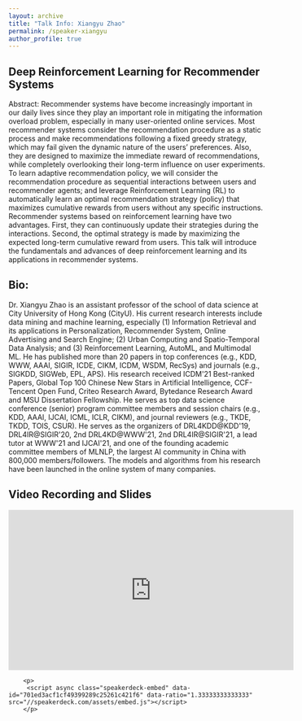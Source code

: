 ```yaml
---
layout: archive
title: "Talk Info: Xiangyu Zhao"
permalink: /speaker-xiangyu
author_profile: true
---
```


## Deep Reinforcement Learning for Recommender Systems

Abstract: Recommender systems have become increasingly important in our daily lives since they play an important role in mitigating the information overload problem, especially in many user-oriented online services. Most recommender systems consider the recommendation procedure as a static process and make recommendations following a fixed greedy strategy, which may fail given the dynamic nature of the users’ preferences. Also, they are designed to maximize the immediate reward of recommendations, while completely overlooking their long-term influence on user experiments. To learn adaptive recommendation policy, we will consider the recommendation procedure as sequential interactions between users and recommender agents; and leverage Reinforcement Learning (RL) to automatically learn an optimal recommendation strategy (policy) that maximizes cumulative rewards from users without any specific instructions. Recommender systems based on reinforcement learning have two advantages. First, they can continuously update their strategies during the interactions. Second, the optimal strategy is made by maximizing the expected long-term cumulative reward from users. This talk will introduce the fundamentals and advances of deep reinforcement learning and its applications in recommender systems.
## Bio:

Dr. Xiangyu Zhao is an assistant professor of the school of data science at City University of Hong Kong (CityU). His current research interests include data mining and machine learning, especially (1) Information Retrieval and its applications in Personalization, Recommender System, Online Advertising and Search Engine; (2) Urban Computing and Spatio-Temporal Data Analysis;  and (3) Reinforcement Learning, AutoML, and Multimodal ML. He has published more than 20 papers in top conferences (e.g., KDD, WWW, AAAI, SIGIR, ICDE, CIKM, ICDM, WSDM, RecSys) and journals (e.g., SIGKDD, SIGWeb, EPL, APS). His research received ICDM'21 Best-ranked Papers, Global Top 100 Chinese New Stars in Artificial Intelligence, CCF-Tencent Open Fund, Criteo Research Award, Bytedance Research Award and MSU Dissertation Fellowship. He serves as top data science conference (senior) program committee members and session chairs (e.g., KDD, AAAI, IJCAI, ICML, ICLR, CIKM), and journal reviewers (e.g., TKDE, TKDD, TOIS, CSUR). He serves as the organizers of DRL4KDD@KDD'19, DRL4IR@SIGIR'20, 2nd DRL4KD@WWW'21, 2nd DRL4IR@SIGIR'21, a lead tutor at WWW'21 and IJCAI'21, and one of the founding academic committee members of MLNLP, the largest AI community in China with 800,000 members/followers. The models and algorithms from his research have been launched in the online system of many companies.

## Video Recording and Slides
<tr>
  <td>
<p>
    <iframe width="560" height="315" src="https://www.youtube.com/embed/fC8HfepCDgE" frameborder="0" allow="autoplay; encrypted-media" allowfullscreen></iframe>
  </p>


        <p>
         <script async class="speakerdeck-embed" data-id="701ed3acf1cf49399289c25261c421f6" data-ratio="1.33333333333333" src="//speakerdeck.com/assets/embed.js"></script>
        </p>
  </td>

  </tr>
